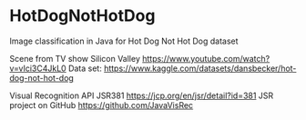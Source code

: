 # HotDogNotHotDog
Image classification in Java for  Hot Dog Not Hot Dog dataset
 
Scene from TV show Silicon Valley https://www.youtube.com/watch?v=vIci3C4JkL0
Data set: https://www.kaggle.com/datasets/dansbecker/hot-dog-not-hot-dog

Visual Recognition API JSR381 https://jcp.org/en/jsr/detail?id=381
JSR project on GitHub https://github.com/JavaVisRec
